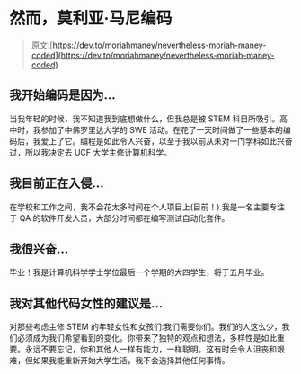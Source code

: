 # 然而，莫利亚·马尼编码

> 原文:[https://dev.to/moriahmaney/nevertheless-moriah-maney-coded](https://dev.to/moriahmaney/nevertheless-moriah-maney-coded)

## [](#i-began-coding-because)我开始编码是因为...

当我年轻的时候，我不知道我到底想做什么，但我总是被 STEM 科目所吸引。高中时，我参加了中佛罗里达大学的 SWE 活动。在花了一天时间做了一些基本的编码后，我爱上了它。编程是如此令人兴奋，以至于我以前从未对一门学科如此兴奋过，所以我决定去 UCF 大学主修计算机科学。

## [](#im-currently-hacking-on)我目前正在入侵...

在学校和工作之间，我不会花太多时间在个人项目上(目前！).我是一名主要专注于 QA 的软件开发人员，大部分时间都在编写测试自动化套件。

## [](#im-excited-about)我很兴奋...

毕业！我是计算机科学学士学位最后一个学期的大四学生，将于五月毕业。

## [](#my-advice-for-other-women-who-code-is)我对其他代码女性的建议是...

对那些考虑主修 STEM 的年轻女性和女孩们:我们需要你们。我们的人这么少，我们必须成为我们希望看到的变化。你带来了独特的观点和想法，多样性是如此重要。永远不要忘记，你和其他人一样有能力，一样聪明。这有时会令人沮丧和艰难，但如果我能重新开始大学生活，我不会选择其他任何事情。